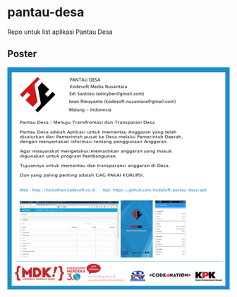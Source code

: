 # pantau-desa
Repo untuk list aplikasi Pantau Desa

## Poster

![POSTER PANTAU DESA Kodesoft Hacakthon Merdeka 3.0](https://github.com/KodeSoft/pantau-desa/blob/master/img/poster.png)
